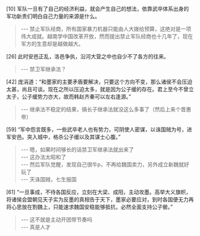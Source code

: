
[10] 军队一旦有了自己的经济利益，就会产生自己的想法，依靠武卒体系出身的军功新贵们明白自己力量的来源是什么。
>--- 禁止军队经商，所有国家暴力机器只能由人大拨给预算，这绝对是一项伟大成就。越南学中国改革开放，然而提出禁止军队经商也十几年了，现在军方的生意却是越做越大。<br>

[26] 此时安邑正乱，洛邑争执，沿河大营之中也自少不了各方的往来。
>--- 禁卫军继承法？<br>

[42] 庞涓道：“和墨家的主要矛盾要解决，只要这个方向不变，那么诸侯不会压迫太甚，尚且可谈。现在之所以压迫太多，就是因为公子缓的存在。君上至今不曾立太子，公子缓势力亦大，故而韩赵齐秦可以左右逢源。”
>--- 继承法不稳定的结果，搞长子继承法就没这么多事了（然后上来个晋惠帝）<br>

[59] “军中怨言既多，一些武卒老人也有势力，可阴使人密谋，以诛国贼为号，进军安邑。突入城中，格杀公子缓以及其谋士心腹。”
>--- 嗯，如果时间够长的话禁卫军继承法就出来了<br>
>--- 这办法太昭和了<br>
>--- 然后军队觉醒，发现自己很牛p，不再给魏国卖力，另外成立新魏就好玩了<br>
>--- 天诛国贼，七生报国<br>

[61] “一旦事成，不待各国反应，立刻在大梁、成阳，主动攻墨。高举大义旗帜，将诸侯会盟朝见天子实为反墨的真相告于天下，墨家必要应对，到时各国便无力再将心思放在割魏上，只能速求魏国安稳能够抵抗，必然全面支持公子罃。”
>--- 这不就是主动开团带节奏吗<br>
>--- 真是人才<br>

